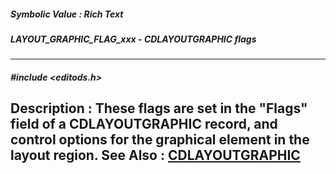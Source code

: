 ##### Symbolic Value : Rich Text
##### LAYOUT_GRAPHIC_FLAG_xxx - CDLAYOUTGRAPHIC flags
---
##### #include <editods.h>
**Description :**
These flags are set in the "Flags" field of a CDLAYOUTGRAPHIC record, and 
control options for the graphical element in the layout region.
**See Also :**
[CDLAYOUTGRAPHIC](D:/md_files/CDLAYOUTGRAPHIC.md)
---
